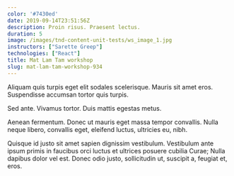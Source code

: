 ```yaml
---
color: '#7430ed'
date: 2019-09-14T23:51:56Z
description: Proin risus. Praesent lectus.
duration: 5
image: /images/tnd-content-unit-tests/ws_image_1.jpg
instructors: ["Sarette Greep"]
technologies: ["React"]
title: Mat Lam Tam workshop
slug: mat-lam-tam-workshop-934
---
```

Aliquam quis turpis eget elit sodales scelerisque. Mauris sit amet eros. Suspendisse accumsan tortor quis turpis.

Sed ante. Vivamus tortor. Duis mattis egestas metus.

Aenean fermentum. Donec ut mauris eget massa tempor convallis. Nulla neque libero, convallis eget, eleifend luctus, ultricies eu, nibh.

Quisque id justo sit amet sapien dignissim vestibulum. Vestibulum ante ipsum primis in faucibus orci luctus et ultrices posuere cubilia Curae; Nulla dapibus dolor vel est. Donec odio justo, sollicitudin ut, suscipit a, feugiat et, eros.
